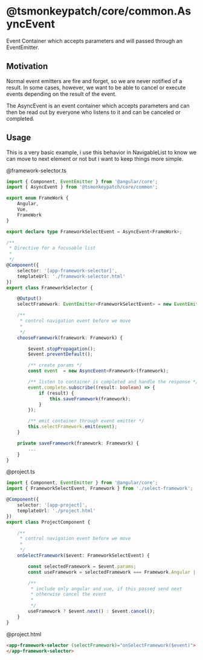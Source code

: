 # @tsmonkeypatch/core/common.AsyncEvent

Event Container which accepts parameters and will passed through an EventEmitter.

## Motivation

Normal event emitters are fire and forget, so we are never notified of a result. In some cases, however, we want to be able to cancel or execute events depending on the result of the event.

The AsyncEvent is an event container which accepts parameters and can then be read out by everyone who listens to it and can be canceled or completed.

## Usage

This is a very basic example, i use this behavior in NavigableList to know we can move to next element or not but i want to keep things more simple.

@framework-selector.ts

```ts
import { Component, EventEmitter } from '@angular/core';
import { AsyncEvent } from '@tsmonkeypatch/core/common';

export enum FrameWork {
    Angular,
    Vue,
    FrameWork
}

export declare type FrameworkSelectEvent = AsyncEvent<FrameWork>;

/**
 * Directive for a focusable list
 *
 */
@Component({
    selector: '[app-framework-selector]',
    templateUrl: './framework-selector.html'
})
export class FrameworkSelector {

    @Output()
    selectFramework: EventEmitter<FrameworkSelectEvent> = new EventEmitter();

    /**
     * control navigation event before we move
     * 
     */
    chooseFramework(framework: Framework) {

        $event.stopPropagation();
        $event.preventDefault();

        /** create params */
        const event  = new AsyncEvent<Framework>(framework);

        /** listen to container is completed and handle the response */
        event.complete.subscribe((result: boolean) => {
            if (result) {
                this.saveFramework(framework);
            }
        });

        /** emit container through event emitter */
        this.selectFramework.emit(event);
    }

    private saveFramework(framework: Framework) {
        ...
    }
}
```

@project.ts

```ts
import { Component, EventEmitter } from '@angular/core';
import { FrameworkSelectEvent, Framework } from './select-framework';

@Component({
    selector: '[app-project]',
    templateUrl: './project.html'
})
export class ProjectComponent {

    /**
     * control navigation event before we move
     * 
     */
    onSelectFramework($event: FrameworkSelectEvent) {

        const selectedFramework = $event.params;
        const useFramework = selectedFramework === Framework.Angular || selectedFramework === Framework.Vue;

        /** 
         * include only angular and vue, if this passed send next
         * otherwise cancel the event
         * 
         */
        useFramework ? $event.next() : $event.cancel();
    }
}
```

@project.html

```html
<app-framework-selector (selectFramework)="onSelectFramework($event)">
</app-framework-selector>
```
